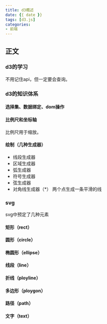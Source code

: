 ```yaml
---
title: d3概述
date: {{ date }}
tags: [d3.js]
categories: 
- 前端
---
```


## 正文
### d3的学习
不用记住api，但一定要会查询。
### d3的知识体系
#### 选择集、数据绑定、dom操作
#### 比例尺和坐标轴
比例尺用于缩放。
#### 绘制（几种生成器）
- 线段生成器
- 区域生成器
- 弧生成器
- 符号生成器
- 弦生成器
- 对角线生成器（*）
两个点生成一条平滑的线
### svg
svg中预定了几种元素
#### 矩形（rect）
#### 圆形（circle）
#### 椭圆形（ellipse）
#### 线段（line）
#### 折线（ployline）
#### 多边形（ploygon）
#### 路径（path）
#### 文字（text）

